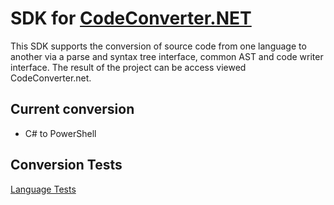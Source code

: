 # SDK for [CodeConverter.NET](https://codeconverter.net)

This SDK supports the conversion of source code from one language to another via a parse and syntax tree interface, common AST and code writer interface. The result of the project can be access viewed CodeConverter.net.

## Current conversion

- C# to PowerShell

## Conversion Tests

[Language Tests](https://codeconverter.github.io/sdk/language-tests)
